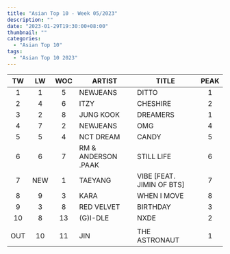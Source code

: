 ```yaml
---
title: "Asian Top 10 - Week 05/2023"
description: ""
date: "2023-01-29T19:30:00+08:00"
thumbnail: ""
categories:
  - "Asian Top 10"
tags:
  - "Asian Top 10 2023"
---
```

<!--more-->
|TW|LW|WOC|ARTIST|TITLE|PEAK|
|:----:|:----:|:----:|----|----|:----:|
|1|1|5|NEWJEANS|DITTO|1|
|2|4|6|ITZY|CHESHIRE|2|
|3|2|8|JUNG KOOK|DREAMERS|1|
|4|7|2|NEWJEANS|OMG|4|
|5|5|4|NCT DREAM|CANDY|5|
|6|6|7|RM & ANDERSON .PAAK|STILL LIFE|6|
|7|NEW|1|TAEYANG|VIBE [FEAT. JIMIN OF BTS]|7|
|8|9|3|KARA|WHEN I MOVE|8|
|9|3|8|RED VELVET|BIRTHDAY|3|
|10|8|13|(G)I-DLE|NXDE|2|
| | | | | | |
|OUT|10|11|JIN|THE ASTRONAUT|1|